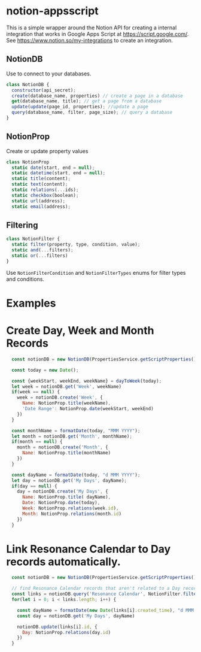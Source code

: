 # notion-appsscript

This is a simple wrapper around the Notion API for creating a internal integration that works in Google Apps Script at https://script.google.com/. 
See https://www.notion.so/my-integrations to create an integration.

## NotionDB
Use to connect to your databases.
```javascript
class NotionDB {
  constructor(api_secret);
  create(database_name, properties) // create a page in a database
  get(database_name, title); // get a page from a database
  update(update(page_id, properties); //update a page
  query(database_name, filter, page_size); // query a database
}
```

## NotionProp
Create or update property values
```javascript
class NotionProp
  static date(start, end = null);
  static datetime(start, end = null);
  static title(content);
  static text(content);
  static relations(...ids);
  static checkbox(boolean);
  static url(address);
  static email(address);
```

## Filtering

```javascript
class NotionFilter {
  static filter(property, type, condition, value);
  static and(...filters);
  static or(...filters)
}
```
Use `NotionFilterCondition` and `NotionFilterTypes` enums for filter types and conditions.


# Examples

# Create Day, Week and Month Records

```javascript
  const notionDB = new NotionDB(PropertiesService.getScriptProperties().getProperty('notion-secret'));

  const today = new Date();

  const {weekStart, weekEnd, weekName} = dayToWeek(today);
  let week = notionDB.get('Week', weekName)
  if(week == null) {
    week = notionDB.create('Week', {
      Name: NotionProp.title(weekName),
      'Date Range': NotionProp.date(weekStart, weekEnd)
    })
  }

  const monthName = formatDate(today, "MMM YYYY");
  let month = notionDB.get('Month', monthName);
  if(month == null) {
    month = notionDB.create('Month', {
      Name: NotionProp.title(monthName)
    })  
  }

  const dayName = formatDate(today, "d MMM YYYY");
  let day = notionDB.get('My Days', dayName);
  if(day == null) {
    day = notionDB.create('My Days', {
      Name: NotionProp.title( dayName),
      Date: NotionProp.date(today),
      Week: NotionProp.relations(week.id),
      Month: NotionProp.relations(month.id)      
    })
  }
```



# Link Resonance Calendar to Day records automatically.

```javascript
  const notionDB = new NotionDB(PropertiesService.getScriptProperties().getProperty('notion-secret'));

  // find Resonance Calendar records that aren't related to a Day record
  const links = notionDB.query('Resonance Calendar', NotionFilter.filter('Day', NotionFilterTypes.relation, NotionFilterCondition.is_empty, true), 100);
  for(let i = 0; i < links.length; i++) {

    const dayName = formatDate(new Date(links[i].created_time), "d MMM YYYY");
    const day = notionDB.get('My Days', dayName)

    notionDB.update(links[i].id, {
      Day: NotionProp.relations(day.id)
    })
  }
```
